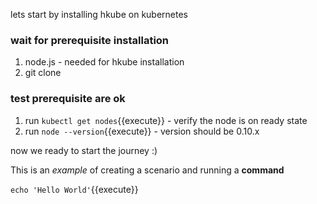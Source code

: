 lets start by installing hkube on kubernetes 

### wait for prerequisite installation 
1. node.js - needed for hkube installation
2. git clone 

### test prerequisite are ok 
1. run `kubectl get nodes`{{execute}} - verify the node is on ready state
2. run `node --version`{{execute}} - version should be 0.10.x

now we ready to start the journey :)

This is an _example_ of creating a scenario and running a **command**

`echo 'Hello World'`{{execute}}

